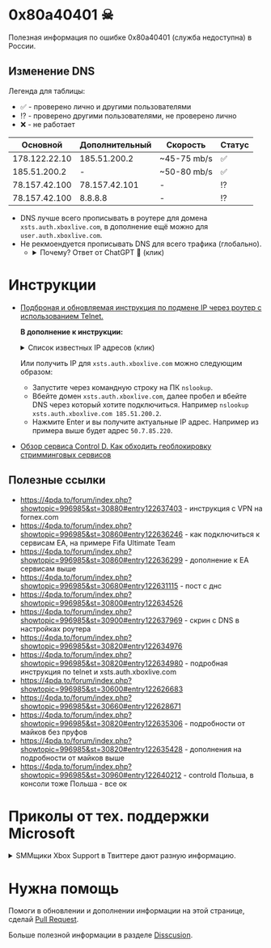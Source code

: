 # 0x80a40401 ☠
Полезная информация по ошибке 0x80a40401 (служба недоступна) в России.

## Изменение DNS

Легенда для таблицы:
- ✅ - проверено лично и другими пользователями
- ⁉ - проверено другими пользователями, не проверено лично
- ❌ - не работает

Основной|Дополнительный|Скорость|Статус
---|---|---|---
178.122.22.10|185.51.200.2|~45-75 mb/s|✅
185.51.200.2|-|~50-80 mb/s|✅
78.157.42.100 |78.157.42.101|-|⁉
78.157.42.100|8.8.8.8|-|⁉

- DNS лучше всего прописывать в роутере для домена `xsts.auth.xboxlive.com`, в дополнение ещё можно для `user.auth.xboxlive.com`.
- Не рекмоендуется прописывать DNS для всего трафика (глобально). 
  - <details>
    <summary>Почему? Ответ от ChatGPT 🤖 (клик)</summary>

    Если вы пропишете один и тот же DNS-сервер для всех подключений на своем компьютере или сети, это может привести к следующим проблемам:

    - Неэффективное использование ресурсов: если все запросы на DNS будут направляться на один DNS-сервер, это может вызвать перегрузку и недостаток ресурсов этого сервера, что может замедлить работу вашей сети.

    - Ограниченная защита от атак: если вы используете только один DNS-сервер, то ваша сеть становится уязвимой к атакам на DNS-серверы. Если DNS-сервер, на который вы полагаетесь, будет атакован или скомпрометирован, то вся ваша сеть может стать уязвимой к атакам и краже данных.

    - Ограничение доступа к контенту: некоторые сайты могут блокироваться на уровне DNS. Если вы используете только один DNS-сервер, то может быть заблокирован доступ к тем сайтам, которые заблокированы на уровне DNS-сервера.

    - Ограниченная гибкость: использование только одного DNS-сервера может ограничить ваши возможности в настройке и управлении сетью, в том числе ограничить возможности настройки фильтров контента, защиты от вредоносного ПО и улучшения производительности сети.

    В целом, использование только одного DNS-сервера для всех подключений на вашей сети не является безопасным и может ограничить гибкость и производительность вашей сети. Рекомендуется использовать несколько DNS-серверов для обеспечения более надежной и гибкой работы сети.

    </details>

# Инструкции

- [Подброная и обновляемая инструкция по подмене IP через роутер с использованием Telnet.](https://2ds.ru/posts/xbox-live-80a40401a/)

  **В дополнение к инструкции:** 

  <details>
  <summary>Список известных IP адресов (клик)</summary>

  - `50.7.87.82`
  - `50.7.87.83`
  - `50.7.87.84`
  - `50.7.87.85`
  - `50.7.87.86`
  - `50.7.85.218`
  - `50.7.85.219`
  - `50.7.85.220`
  - `50.7.85.221`
  - `50.7.85.222`
  </details>
  
  Или получить IP для `xsts.auth.xboxlive.com` можно следующим образом:
  - Запустите через командную строку на ПК `nslookup`.
  - Вбейте домен `xsts.auth.xboxlive.com`, далее пробел и вбейте DNS через который хотите подключиться. Например `nslookup xsts.auth.xboxlive.com 185.51.200.2`.
  - Нажмите Enter и вы получите актуальные IP адрес. Например из примера выше будет адрес `50.7.85.220`.

- [Обзор сервиса Control D. Как обходить геоблокировку стримминговых сервисов](https://dtf.ru/u/67084-podpiska/1583518-obzor-servisa-control-d-kak-obhodit-geoblokirovku-strimmingovyh-servisov)

## Полезные ссылки

- https://4pda.to/forum/index.php?showtopic=996985&st=30880#entry122637403 - инструкция с VPN на fornex.com
- https://4pda.to/forum/index.php?showtopic=996985&st=30860#entry122636246 - как подключиться к сервисам ЕА, на примере Fifa Ultimate Team
- https://4pda.to/forum/index.php?showtopic=996985&st=30860#entry122636299 - дополнение к ЕА сервисам выше
- https://4pda.to/forum/index.php?showtopic=996985&st=30680#entry122631115 - пост с днс
- https://4pda.to/forum/index.php?showtopic=996985&st=30800#entry122634526
- https://4pda.to/forum/index.php?showtopic=996985&st=30900#entry122637969 - скрин с DNS в настройках роутера
- https://4pda.to/forum/index.php?showtopic=996985&st=30820#entry122634976
- https://4pda.to/forum/index.php?showtopic=996985&st=30820#entry122634980 - подробная инструкция по telnet и xsts.auth.xboxlive.com
- https://4pda.to/forum/index.php?showtopic=996985&st=30600#entry122626683
- https://4pda.to/forum/index.php?showtopic=996985&st=30660#entry122628671
- https://4pda.to/forum/index.php?showtopic=996985&st=30820#entry122635306 - подробности от майков без пруфов
- https://4pda.to/forum/index.php?showtopic=996985&st=30820#entry122635428 - дополнения на подробности от майков выше
- https://4pda.to/forum/index.php?showtopic=996985&st=30960#entry122640212 - controld Польша, в консоли тоже Польша - все ок

# Приколы от тех. поддержки Microsoft

<details>
  <summary>SMMщики Xbox Support в Твиттере дают разную информацию.</summary>
  <img src="https://user-images.githubusercontent.com/19103498/236703763-24ca4584-bf60-402d-9ab2-12e007ff86ed.PNG" alt="Alt text" title="Optional title">
</details>

# Нужна помощь

Помоги в обновлении и дополнении информации на этой странице, сделай [Pull Request](https://github.com/chipslays/0x80a40401/pulls).

Больше полезной информации в разделе [Disscusion](https://github.com/chipslays/0x80a40401/discussions).




